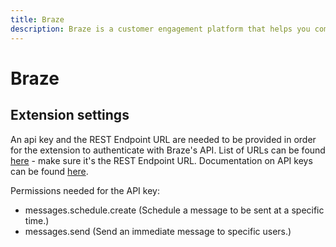 ```yaml
---
title: Braze
description: Braze is a customer engagement platform that helps you communicate with your patients.
---
```


# Braze



## Extension settings

An api key and the REST Endpoint URL are needed to be provided in order for the extension to authenticate with Braze's API.
List of URLs can be found [here](https://www.braze.com/docs/api/basics/#endpoints) - make sure it's the REST Endpoint URL.
Documentation on API keys can be found [here](https://www.braze.com/docs/api/basics/#about-rest-api-keys).

Permissions needed for the API key: 
- messages.schedule.create (Schedule a message to be sent at a specific time.)
- messages.send (Send an immediate message to specific users.)


